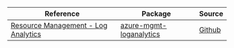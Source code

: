| Reference | Package | Source |
|---|---|---|
|[Resource Management - Log Analytics](mgmt-loganalytics-readme.md)|[azure-mgmt-loganalytics](https://pypi.org/project/azure-mgmt-loganalytics)|[Github](https://github.com/Azure/azure-sdk-for-python/blob/main/sdk/loganalytics/azure-mgmt-loganalytics)|
